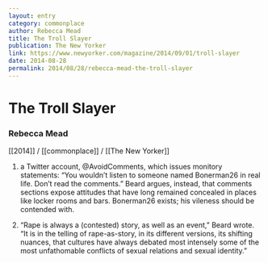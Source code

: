 ```yaml
---
layout: entry
category: commonplace
author: Rebecca Mead
title: The Troll Slayer
publication: The New Yorker
link: https://www.newyorker.com/magazine/2014/09/01/troll-slayer
date: 2014-08-28
permalink: 2014/08/28/rebecca-mead-the-troll-slayer
---
```


# The Troll Slayer

### Rebecca Mead

[[2014]] / [[commonplace]] / [[The New Yorker]]

1. a Twitter account, @AvoidComments, which issues monitory statements: “You wouldn’t listen to someone named Bonerman26 in real life. Don’t read the comments.” Beard argues, instead, that comments sections expose attitudes that have long remained concealed in places like locker rooms and bars. Bonerman26 exists; his vileness should be contended with.

2. “Rape is always a (contested) story, as well as an event,” Beard wrote. “It is in the telling of rape-as-story, in its different versions, its shifting nuances, that cultures have always debated most intensely some of the most unfathomable conflicts of sexual relations and sexual identity.” 